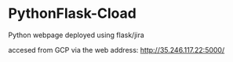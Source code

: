 # PythonFlask-Cload

Python webpage deployed using flask/jira 

accesed from GCP via the web address: http://35.246.117.22:5000/
